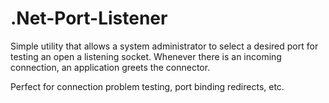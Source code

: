 .Net-Port-Listener
==================

Simple utility that allows a system administrator to select a desired port for testing an open a listening socket. Whenever there is an incoming connection, an application greets the connector.

Perfect for connection problem testing, port binding redirects, etc.
